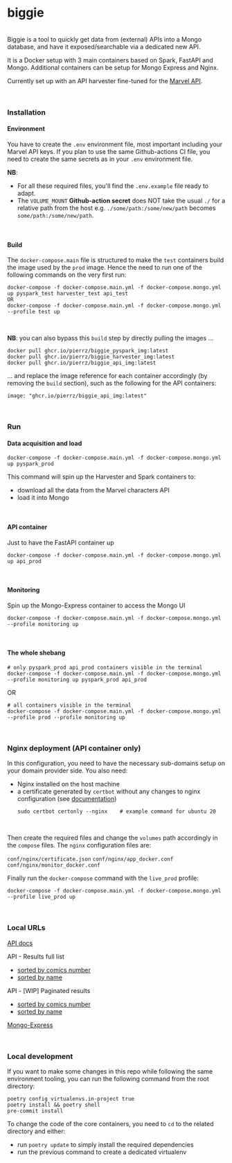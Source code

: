 # biggie
<br>
Biggie is a tool to quickly get data from (external) APIs into a Mongo database,
and have it exposed/searchable via a dedicated new API.

It is a Docker setup with 3 main containers based on Spark, FastAPI and Mongo.
Additional containers can be setup for Mongo Express and Nginx.

Currently set up with an API harvester fine-tuned for the [Marvel API](https://developer.marvel.com).

<br>


### Installation

#### Environment
You have to create the `.env` environment file, most important including your Marvel API keys.
If you plan to use the same Github-actions CI file,
you need to create the same secrets as in your `.env` environment file.

**NB**:
- For all these required files, you'll find the `.env.example` file ready to adapt.
- The `VOLUME_MOUNT` **Github-action secret** does NOT take the usual `./` for a relative path from the host
e.g. `./some/path:/some/new/path` becomes `some/path:/some/new/path`.

<br>

#### Build
The `docker-compose.main` file is structured to make the `test` containers build the image
used by the `prod` image. Hence the need to run one of the following commands on the very first run:
```
docker-compose -f docker-compose.main.yml -f docker-compose.mongo.yml up pyspark_test harvester_test api_test
OR
docker-compose -f docker-compose.main.yml -f docker-compose.mongo.yml --profile test up
```

<br>

**NB**: you can also bypass this `build` step by directly pulling the images ...
```
docker pull ghcr.io/pierrz/biggie_pyspark_img:latest
docker pull ghcr.io/pierrz/biggie_harvester_img:latest
docker pull ghcr.io/pierrz/biggie_api_img:latest
```

... and replace the image reference for each container accordingly
(by removing the `build` section),
such as the following for the API containers:

```image: "ghcr.io/pierrz/biggie_api_img:latest"```

<br>

### Run
#### Data acquisition and load
```
docker-compose -f docker-compose.main.yml -f docker-compose.mongo.yml up pyspark_prod
```
This command will spin up the Harvester and Spark containers to:

  - download all the data from the Marvel characters API
  - load it into Mongo

<br>

#### API container
Just to have the FastAPI container up
```
docker-compose -f docker-compose.main.yml -f docker-compose.mongo.yml up api_prod
```

<br>

#### Monitoring
Spin up the Mongo-Express container to access the Mongo UI
```
docker-compose -f docker-compose.main.yml -f docker-compose.mongo.yml --profile monitoring up
```

<br>

#### The whole shebang
```
# only pyspark_prod api_prod containers visible in the terminal
docker-compose -f docker-compose.main.yml -f docker-compose.mongo.yml --profile monitoring up pyspark_prod api_prod
```
OR
```
# all containers visible in the terminal
docker-compose -f docker-compose.main.yml -f docker-compose.mongo.yml --profile prod --profile monitoring up
```

<br>

### Nginx deployment (API container only)
In this configuration, you need to have the necessary sub-domains setup on your domain provider side.
You also need:
- Nginx installed on the host machine
- a certificate generated by `certbot` without any changes to nginx configuration (see [documentation](https://certbot.eff.org/instructions))
    ```
    sudo certbot certonly --nginx    # example command for ubuntu 20
    ```
<br>

Then create the required files and change the `volumes` path accordingly in the `compose` files.
The `nginx` configuration files are:

`conf/nginx/certificate.json`
`conf/nginx/app_docker.conf`
`conf/nginx/monitor_docker.conf`
<br>

Finally run the `docker-compose` command with the `live_prod` profile:
```
docker-compose -f docker-compose.main.yml -f docker-compose.mongo.yml --profile live_prod up
```

<br>

### Local URLs

[API docs](http://localhost:8000/docs)

API - Results full list
- [sorted by comics number](http://localhost:8000/api/comics_per_characters?sort_column=comics_available)
- [sorted by name](http://localhost:8000/api/comics_per_characters?sort_column=name)

API - [WIP] Paginated results
- [sorted by comics number](http://localhost:8000/api/comics_per_characters/paginated?sort_column=comics_available)
- [sorted by name](http://localhost:8000/api/comics_per_characters/paginated?sort_column=name)

[Mongo-Express](http://localhost:8081)

<br>

### Local development
If you want to make some changes in this repo while following the same environment tooling,
you can run the following command from the root directory:
```
poetry config virtualenvs.in-project true
poetry install && poetry shell
pre-commit install
```

To change the code of the core containers, you need to `cd` to the related directory
and either:
- run `poetry update` to simply install the required dependencies
- run the previous command to create a dedicated virtualenv

